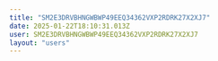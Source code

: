 ```yaml
---
title: "SM2E3DRVBHNGWBWP49EEQ34362VXP2RDRK27X2XJ7"
date: 2025-01-22T18:10:31.013Z
user: SM2E3DRVBHNGWBWP49EEQ34362VXP2RDRK27X2XJ7
layout: "users"
---
```

    